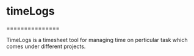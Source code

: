 # timeLogs 
===============

TimeLogs is a timesheet tool for managing time on perticular task which comes under different projects.
